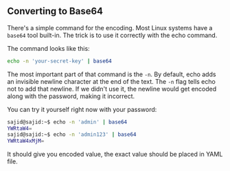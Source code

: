 ## Converting to Base64
There's a simple command for the encoding. Most Linux systems have a `base64` tool built-in. The trick is to use it correctly with the echo command.

The command looks like this:
```bash
echo -n 'your-secret-key' | base64
```

The most important part of that command is the `-n`. By default, echo adds an invisible newline character at the end of the text. The `-n` flag tells echo not to add that newline. If we didn't use it, the newline would get encoded along with the password, making it incorrect.

You can try it yourself right now with your password:
```bash
sajid@sajid:~$ echo -n 'admin' | base64
YWRtaW4=
sajid@sajid:~$ echo -n 'admin123' | base64
YWRtaW4xMjM=
```
It should give you encoded value, the exact value should be placed in YAML file.

